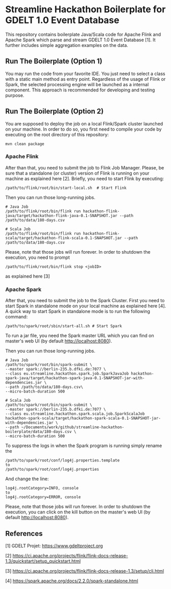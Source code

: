 # Streamline Hackathon Boilerplate for GDELT 1.0 Event Database

This repository contains boilerplate Java/Scala code for Apache Flink and Apache Spark which parse and stream GDELT 1.0 Event Database [1]. It further includes simple aggregation examples on the data.

## Run The Boilerplate (Option 1)

You may run the code from your favorite IDE. You just need to select a class with a static main method as entry point.
Regardless of the usage of Flink or Spark, the selected processing engine will be launched as a internal component.
This approach is recommended for developing and testing purpose.

## Run The Boilerplate (Option 2)

You are supposed to deploy the job on a local Flink/Spark cluster launched on your machine. In order to do so, you first need
to compile your code by executing on the root directory of this repository:
```
mvn clean package
```
### Apache Flink
After than that, you need to submit the job to Flink Job Manager.
Please, be sure that a standalone (or cluster) version of Flink is running on your machine as explained here [2].
Briefly, you need to start Flink by executing:
```
/path/to/flink/root/bin/start-local.sh  # Start Flink
```
Then you can run those long-running jobs.
```
# Java Job
/path/to/flink/root/bin/flink run hackathon-flink-java/target/hackathon-flink-java-0.1-SNAPSHOT.jar --path /path/to/data/180-days.csv

# Scala Job
/path/to/flink/root/bin/flink run hackathon-flink-scala/target/hackathon-flink-scala-0.1-SNAPSHOT.jar --path /path/to/data/180-days.csv
```
Please, note that those jobs will run forever. In order to shutdown the execution, you need to prompt
```
/path/to/flink/root/bin/flink stop <jobID>
```
as explained here [3]

### Apache Spark
After that, you need to submit the job to the Spark Cluster.
First you need to start Spark in standalone mode on your local machine as explained here [4].
A quick way to start Spark in standalone mode is to run the following command:
```
/path/to/spark/root/sbin/start-all.sh # Start Spark
```
To run a jar file, you need the Spark master URL which you can find on master's web UI 
(by default [http://localhost:8080]( http://localhost:8080)).

Then you can run those long-running jobs.
```
# Java Job
/path/to/spark/root/bin/spark-submit \
--master spark://berlin-235.b.dfki.de:7077 \
--class eu.streamline.hackathon.spark.job.SparkJavaJob hackathon-spark-java/target/hackathon-spark-java-0.1-SNAPSHOT-jar-with-dependencies.jar \
--path /path/to/data/180-days.csv\
--micro-batch-duration 500

# Scala Job
/path/to/spark/root/bin/spark-submit \
--master spark://berlin-235.b.dfki.de:7077 \
--class eu.streamline.hackathon.spark.scala.job.SparkScalaJob hackathon-spark-scala/target/hackathon-spark-scala-0.1-SNAPSHOT-jar-with-dependencies.jar \
--path ~/Documents/work/github/streamline-hackathon-boilerplate/data/180-days.csv \
--micro-batch-duration 500
```

To suppress the logs in when the Spark program is running simply rename the 
```
/path/to/spark/root/conf/log4j.properties.template 
to 
/path/to/spark/root/conf/log4j.properties
```
And change the line:
```
log4j.rootCategory=INFO, console
to
log4j.rootCategory=ERROR, console
```
Please, note that those jobs will run forever. In order to shutdown the execution, you can click on the kill button on the 
master's web UI (by default [http://localhost:8080]( http://localhost:8080)).


## References
[1] GDELT Projet: https://www.gdeltproject.org

[2] https://ci.apache.org/projects/flink/flink-docs-release-1.3/quickstart/setup_quickstart.html

[3] https://ci.apache.org/projects/flink/flink-docs-release-1.3/setup/cli.html

[4] https://spark.apache.org/docs/2.2.0/spark-standalone.html
